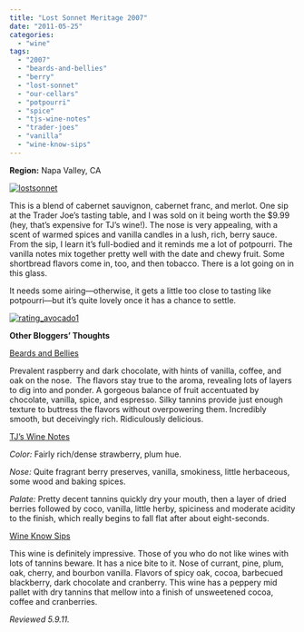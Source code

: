 ```yaml
---
title: "Lost Sonnet Meritage 2007"
date: "2011-05-25"
categories: 
  - "wine"
tags: 
  - "2007"
  - "beards-and-bellies"
  - "berry"
  - "lost-sonnet"
  - "our-cellars"
  - "potpourri"
  - "spice"
  - "tjs-wine-notes"
  - "trader-joes"
  - "vanilla"
  - "wine-know-sips"
---
```


**Region:** Napa Valley, CA

[![](http://s3.amazonaws.com/thegourmez-wpmedia/2011/05/lostsonnet.jpg "lostsonnet")](http://s3.amazonaws.com/thegourmez-wpmedia/2011/05/lostsonnet.jpg)

This is a blend of cabernet sauvignon, cabernet franc, and merlot. One sip at the Trader Joe’s tasting table, and I was sold on it being worth the $9.99 (hey, that’s expensive for TJ’s wine!). The nose is very appealing, with a scent of warmed spices and vanilla candles in a lush, rich, berry sauce. From the sip, I learn it’s full-bodied and it reminds me a lot of potpourri. The vanilla notes mix together pretty well with the date and chewy fruit. Some shortbread flavors come in, too, and then tobacco. There is a lot going on in this glass.

It needs some airing—otherwise, it gets a little too close to tasting like potpourri—but it’s quite lovely once it has a chance to settle.

[![](http://s3.amazonaws.com/thegourmez-wpmedia/2009/02/rating_avocado1.gif "rating_avocado1")](http://s3.amazonaws.com/thegourmez-wpmedia/2009/02/rating_avocado1.gif)

**Other Bloggers’ Thoughts**

[Beards and Bellies](http://beardsandbellies.com/2011/04/25/lost-sonnet-meritage-2007-napa-valley-red-wine/)

Prevalent raspberry and dark chocolate, with hints of vanilla, coffee, and oak on the nose.  The flavors stay true to the aroma, revealing lots of layers to dig into and ponder. A gorgeous balance of fruit accentuated by chocolate, vanilla, spice, and espresso. Silky tannins provide just enough texture to buttress the flavors without overpowering them. Incredibly smooth, but deceivingly rich. Ridiculously delicious.

[TJ’s Wine Notes](http://tjswinenotes.com/2011/05/03/lost-sonnet-2007-meritage-napa-valley/)

_Color:_ Fairly rich/dense strawberry, plum hue.

_Nose:_ Quite fragrant berry preserves, vanilla, smokiness, little herbaceous, some wood and baking spices.

_Palate:_ Pretty decent tannins quickly dry your mouth, then a layer of dried berries followed by coco, vanilla, little herby, spiciness and moderate acidity to the finish, which really begins to fall flat after about eight-seconds.

[](http://residentwineknow.blogspot.com/2011/05/lost-sonnet-meritage-2007.html)

[Wine Know Sips](http://residentwineknow.blogspot.com/2011/05/lost-sonnet-meritage-2007.html)

This wine is definitely impressive. Those of you who do not like wines with lots of tannins beware. It has a nice bite to it. Nose of currant, pine, plum, oak, cherry, and bourbon vanilla. Flavors of spicy oak, cocoa, barbecued blackberry, dark chocolate and cranberry. This wine has a peppery mid pallet with dry tannins that mellow into a finish of unsweetened cocoa, coffee and cranberries.

_Reviewed 5.9.11._
